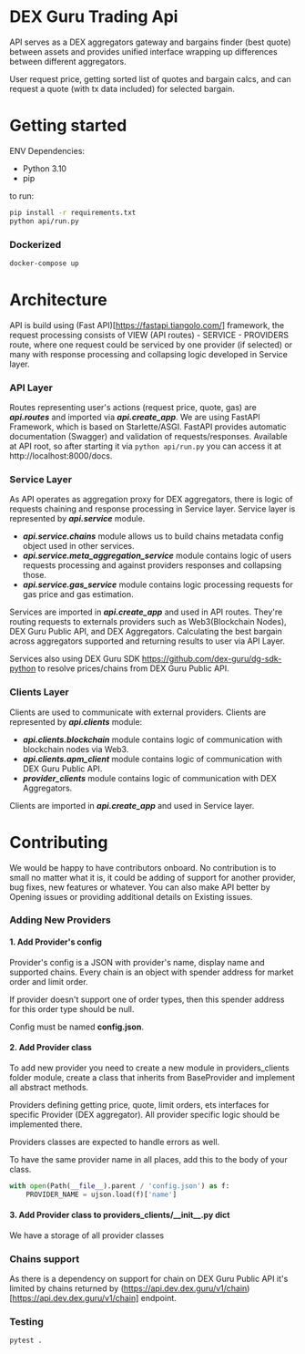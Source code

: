 # DEX Guru Trading Api 

API serves as a DEX aggregators gateway and bargains finder (best quote) between
assets and provides unified interface wrapping up differences between different
aggregators. 

User request price, getting sorted list of quotes and bargain calcs,
and can request a quote (with tx data included) for selected bargain.

# Getting started

ENV Dependencies:

* Python 3.10
* pip

to run:

```bash
pip install -r requirements.txt
python api/run.py

```

### Dockerized 

```bash
docker-compose up 
```

# Architecture

API is build using (Fast API)[https://fastapi.tiangolo.com/] framework, the request
processing consists of VIEW (API routes) - SERVICE - PROVIDERS route, where one request
could be serviced by one provider (if selected) or many with response processing and
collapsing logic developed in Service layer.

### API Layer

Routes representing user's actions (request price, quote, gas) are **_api.routes_** and imported
via **_api.create_app_**. We are using FastAPI Framework, which is based on Starlette/ASGI.
FastAPI provides automatic documentation (Swagger) and validation of requests/responses. Available at 
API root, so after starting it via `python api/run.py` you can access it at http://localhost:8000/docs.

### Service Layer

As API operates as aggregation proxy for DEX aggregators, there is logic of requests chaining and 
response processing in Service layer. Service layer is represented by **_api.service_** module.

* **_api.service.chains_** module allows us to build chains metadata config object used in other services.
* **_api.service.meta_aggregation_service_** module contains logic of users requests processing and against 
providers responses and collapsing those.
* **_api.service.gas_service_** module contains logic processing requests for gas price and gas estimation.

Services are imported in **_api.create_app_** and used in API routes. They're routing requests to externals providers 
such as Web3(Blockchain Nodes), DEX Guru Public API, and DEX Aggregators. Calculating the best bargain across 
aggregators supported and returning results to user via API Layer.

Services also using DEX Guru SDK https://github.com/dex-guru/dg-sdk-python to resolve prices/chains from 
DEX Guru Public API.

### Clients Layer

Clients are used to communicate with external providers. Clients are represented by **_api.clients_** module:

* **_api.clients.blockchain_** module contains logic of communication with blockchain nodes via Web3.
* **_api.clients.apm_client_** module contains logic of communication with DEX Guru Public API.
* **_provider_clients_** module contains logic of communication with DEX Aggregators.

Clients are imported in **_api.create_app_** and used in Service layer.

# Contributing

We would be happy to have contributors onboard. No contribution is to small no matter
what it is, it could be adding of support for another provider, bug fixes, new features
or whatever. You can also make API better by Opening issues or providing additional details
on Existing issues.

### Adding New Providers

#### 1. Add Provider's config

Provider's config is a JSON with provider's name, display name and supported chains. 
Every chain is an object with spender address for market order and limit order. 

If provider doesn't support one of order types, then this spender address for this order type should be null.

Config must be named **config.json**.

#### 2. Add Provider class  
To add new provider you need to create a new module in providers_clients folder module,
create a class that inherits from BaseProvider and implement all abstract methods. 

Providers defining getting price, quote, limit orders, ets interfaces for specific Provider
(DEX aggregator). All provider specific logic should be implemented there.

Providers classes are expected to handle errors as well.

To have the same provider name in all places, add this to the body of your class.
``` python 
with open(Path(__file__).parent / 'config.json') as f:
    PROVIDER_NAME = ujson.load(f)['name']
```

#### 3. Add Provider class to providers_clients/\_\_init__.py dict

We have a storage of all provider classes


### Chains support

As there is a dependency on support for chain on DEX Guru Public API it's limited by chains
returned by (https://api.dev.dex.guru/v1/chain)[https://api.dev.dex.guru/v1/chain] endpoint.

### Testing 

```bash
pytest .
```